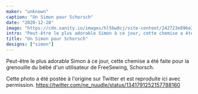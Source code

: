 ```yaml
---
maker: "unknown"
caption: "Un Simon pour Schorsch"
date: "2020-12-28"
image: "https://cdn.sanity.io/images/hl5bw8cj/site-content/242723e896e21decb6f7363a4defa62654165546-1536x2048.jpg"
intro: "Peut-être le plus adorable Simon à ce jour, cette chemise a été faite pour la grenouille du bébé d'un utilisateur de FreeSewing, Schorsch."
title: "Un Simon pour Schorsch"
designs: ["simon"]
---
```



Peut-être le plus adorable Simon à ce jour, cette chemise a été faite pour la grenouille du bébé d'un utilisateur de FreeSewing, Schorsch.

Cette photo a été postée à l'origine sur Twitter et est reproduite ici avec permission.
https://twitter.com/ne_nuudle/status/1341791252157788160

